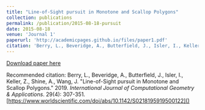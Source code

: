 ```yaml
---
title: "Line-of-Sight pursuit in Monotone and Scallop Polygons"
collection: publications
permalink: /publication/2015-08-18-pursuit
date: 2015-08-18
venue: 'Journal 1'
paperurl: 'http://academicpages.github.io/files/paper1.pdf'
citation: 'Berry, L., Beveridge, A., Butterfield, J., Isler, I., Keller, Z., Shine, A., Wang, J. &quot;Line-of-site pursuit in monotone and scallop polygons.&quot; 2019. <i>International Journal of Computational Geometry &amp; Applications</i>. 29(4): 307-351.'
---
```


[Download paper here](https://www.worldscientific.com/doi/abs/10.1142/S0218195919500122)

Recommended citation: Berry, L., Beveridge, A., Butterfield, J., Isler, I., Keller, Z., Shine, A., Wang, J. "Line-of-Sight pursuit in Monotone and Scallop Polygons." 2019. <i>International Journal of Computational Geometry &amp; Applications</i>. 29(4): 307-351. [https://www.worldscientific.com/doi/abs/10.1142/S0218195919500122]()
